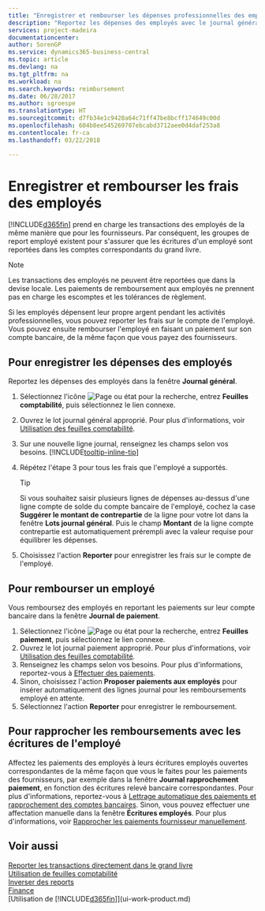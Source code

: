 ```yaml
---
title: "Enregistrer et rembourser les dépenses professionnelles des employés | Microsoft Docs"
description: "Reportez les dépenses des employés avec le journal général sur le compte de l'employé et reportez par la suite un paiement sur le compte bancaire de l'employé pour rembourser les frais professionnels."
services: project-madeira
documentationcenter: 
author: SorenGP
ms.service: dynamics365-business-central
ms.topic: article
ms.devlang: na
ms.tgt_pltfrm: na
ms.workload: na
ms.search.keywords: reimbursement
ms.date: 06/28/2017
ms.author: sgroespe
ms.translationtype: HT
ms.sourcegitcommit: d7fb34e1c9428a64c71ff47be8bcff174649c00d
ms.openlocfilehash: 604b8ee545269707ebcabd3712aee0d4daf253a8
ms.contentlocale: fr-ca
ms.lasthandoff: 03/22/2018

---
```

# <a name="record-and-reimburse-employees-expenses"></a>Enregistrer et rembourser les frais des employés
[!INCLUDE[d365fin](includes/d365fin_md.md)] prend en charge les transactions des employés de la même manière que pour les fournisseurs. Par conséquent, les groupes de report employé existent pour s'assurer que les écritures d'un employé sont reportées dans les comptes correspondants du grand livre.

> [!NOTE]  
> Les transactions des employés ne peuvent être reportées que dans la devise locale. Les paiements de remboursement aux employés ne prennent pas en charge les escomptes et les tolérances de règlement.

Si les employés dépensent leur propre argent pendant les activités professionnelles, vous pouvez reporter les frais sur le compte de l'employé. Vous pouvez ensuite rembourser l'employé en faisant un paiement sur son compte bancaire, de la même façon que vous payez des fournisseurs.

## <a name="to-record-an-employees-expense"></a>Pour enregistrer les dépenses des employés
Reportez les dépenses des employés dans la fenêtre **Journal général**.
1. Sélectionnez l'icône ![Page ou état pour la recherche](media/ui-search/search_small.png "Page ou état pour la recherche"), entrez **Feuilles comptabilité**, puis sélectionnez le lien connexe.
2. Ouvrez le lot journal général approprié. Pour plus d'informations, voir [Utilisation des feuilles comptabilité](ui-work-general-journals.md).
3. Sur une nouvelle ligne journal, renseignez les champs selon vos besoins. [!INCLUDE[tooltip-inline-tip](includes/tooltip-inline-tip_md.md)]    
4. Répétez l'étape 3 pour tous les frais que l'employé a supportés.

    > [!TIP]  
    > Si vous souhaitez saisir plusieurs lignes de dépenses au-dessus d'une ligne compte de solde du compte bancaire de l'employé, cochez la case **Suggérer le montant de contrepartie** de la ligne pour votre lot dans la fenêtre **Lots journal général**. Puis le champ **Montant** de la ligne compte contrepartie est automatiquement prérempli avec la valeur requise pour équilibrer les dépenses.
5. Choisissez l'action **Reporter** pour enregistrer les frais sur le compte de l'employé.

## <a name="to-reimburse-an-employee"></a>Pour rembourser un employé
Vous remboursez des employés en reportant les paiements sur leur compte bancaire dans la fenêtre **Journal de paiement**.
1. Sélectionnez l'icône ![Page ou état pour la recherche](media/ui-search/search_small.png "Page ou état pour la recherche"), entrez **Feuilles paiement**, puis sélectionnez le lien connexe.
2. Ouvrez le lot journal paiement approprié. Pour plus d'informations, voir [Utilisation des feuilles comptabilité](ui-work-general-journals.md).
3. Renseignez les champs selon vos besoins. Pour plus d'informations, reportez-vous à [Effectuer des paiements](payables-make-payments.md).
4. Sinon, choisissez l'action **Proposer paiements aux employés** pour insérer automatiquement des lignes journal pour les remboursements employé en attente.
5. Sélectionnez l'action **Reporter** pour enregistrer le remboursement.  

## <a name="to-reconcile-reimbursements-with-employee-ledger-entries"></a>Pour rapprocher les remboursements avec les écritures de l'employé
Affectez les paiements des employés à leurs écritures employés ouvertes correspondantes de la même façon que vous le faites pour les paiements des fournisseurs, par exemple dans la fenêtre **Journal rapprochement paiement**, en fonction des écritures relevé bancaire correspondantes. Pour plus d'informations, reportez-vous à [Lettrage automatique des paiements et rapprochement des comptes bancaires](receivables-apply-payments-auto-reconcile-bank-accounts.md). Sinon, vous pouvez effectuer une affectation manuelle dans la fenêtre **Écritures employés**. Pour plus d'informations, voir [Rapprocher les paiements fournisseur manuellement](payables-how-apply-purchase-transactions-manually.md).  

## <a name="see-also"></a>Voir aussi
[Reporter les transactions directement dans le grand livre](finance-how-post-transactions-directly.md)  
[Utilisation de feuilles comptabilité](ui-work-general-journals.md)  
[Inverser des reports](finance-how-reverse-journal-posting.md)  
[Finance](finance.md)  
[Utilisation de [!INCLUDE[d365fin](includes/d365fin_md.md)]](ui-work-product.md)  

